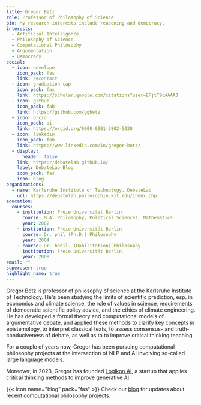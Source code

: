 ```yaml
---
title: Gregor Betz
role: Professor of Philosophy of Science
bio: My research interests include reasoning and democracy.
interests:
  - Artificial Intelligence
  - Philosophy of Science
  - Computational Philosophy
  - Argumentation
  - Democracy
social:
  - icon: envelope
    icon_pack: fas
    link: /#contact
  - icon: graduation-cap
    icon_pack: fas
    link: https://scholar.google.com/citations?user=EPjtT9cAAAAJ
  - icon: github
    icon_pack: fab
    link: https://github.com/ggbetz
  - icon: orcid
    icon_pack: ai
    link: https://orcid.org/0000-0001-5802-5030
  - icon: linkedin
    icon_pack: fab
    link: https://www.linkedin.com/in/gregor-betz/
  - display:
      header: false
    link: https://debatelab.github.io/
    label: DebateLab Blog
    icon_pack: fas
    icon: blog
organizations:
  - name: Karlsruhe Institute of Technology, DebateLab
    url: https://debatelab.philosophie.kit.edu/index.php
education:
  courses:
    - institution: Freie Universität Berlin
      course: M.A. Philosophy, Political Sciences, Mathematics
      year: 2002
    - institution: Freie Universität Berlin
      course: Dr. phil (Ph.D.) Philosophy
      year: 2004
    - course: Dr. habil. (Habilitation) Philosophy
      institution: Freie Universität Berlin
      year: 2008
email: ""
superuser: true
highlight_name: true
---
```


Gregor Betz is professor of philosophy of science at the Karlsruhe Institute of Technology. He's been studying the limits of scientific prediction, esp. in economics and climate science, the role of values in science, requirements of democratic scientific policy advice, and the ethics of climate engineering. He has developed a formal theory and computational models of argumentative debate, and applied these methods to clarify key concepts in epistemology, to interpret classical texts, to assess consensus- and truth-conduciveness of debate, as well as to to improve critical thinking teaching.

For a couple of years now, Gregor has been pursuing computational philosophy projects at the intersection of NLP and AI involving so-called large language models.

Moreover, in 2023, Gregor has founded [Logikon AI](https://logikon.ai), a startup that applies critical thinking methods to improve generative AI.

{{< icon name="blog" pack="fas" >}} Check our [blog](https://debatelab.github.io/) for updates about recent computational philosophy projects.
